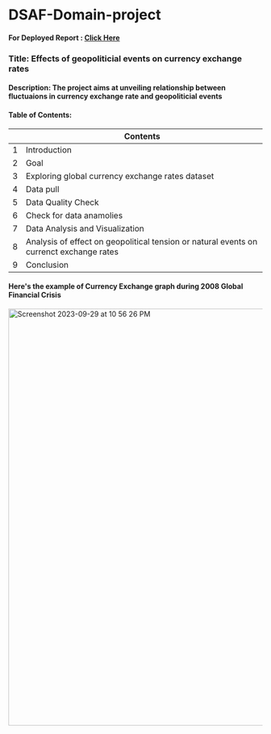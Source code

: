 # DSAF-Domain-project
#### For Deployed Report : [Click Here](https://amulyaambati.github.io/DSAF-Domain-project/)
### Title: Effects of geopoliticial events on currency exchange rates
#### Description: The project aims at unveiling relationship between fluctuaions in currency exchange rate and geopoliticial events
#### Table of Contents:
|   | Contents      |
| --| ------------- |
| 1 | Introduction  |
| 2 | Goal |
| 3 | Exploring global currency exchange rates dataset |
| 4 | Data pull |
| 5 | Data Quality Check | 
| 6 | Check for data anamolies |
| 7 | Data Analysis and Visualization |
| 8 | Analysis of effect on geopolitical tension or natural events on currenct exchange rates |
| 9 | Conclusion |

#### Here's the example of Currency Exchange graph during 2008 Global Financial Crisis
<img width="827" alt="Screenshot 2023-09-29 at 10 56 26 PM" src="https://github.com/amulyaambati/DSAF-Domain-project/assets/93968843/6162f5cf-d101-4491-ae37-696bc90bde2f">
